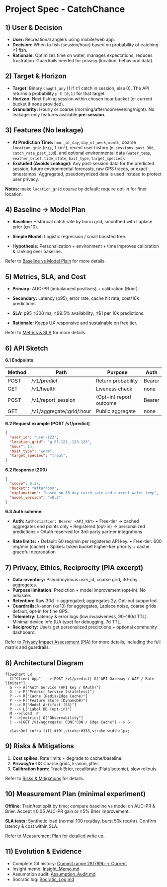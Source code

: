 # Project Spec - CatchChance

## 1) User & Decision
* **User:**  Recreational anglers using mobile/web app.
* **Decision:** When to fish (session/hour) based on probability of catching ≥1 fish.
* **Rationale:** Optimizes time on water, manages expectations, reduces frustration. Guardrails needed for privacy (location, behavioral data).

## 2) Target & Horizon
* **Target:** Binary `caught_any` (1 if ≥1 catch in session, else 0). The API returns a probability `p ∈ [0,1]` for that target.
* **Horizon:** Next fishing session within chosen hour bucket (or current bucket if none provided).
* **Granularity:** Hourly or coarse (morning/afternoon/evening/night). No leakage: only features available **pre-session**.

## 3) Features (No leakage)
* **At Prediction Time:** `hour_of_day`, `day_of_week`, `month`, coarse `location_grid` (e.g., 1 km²), recent user history (`n_sessions_past_30d`, `catch_rate_past_30d`), and optional environmental data (`water_temp`, `weather_brief`, `tide_state`, `bait_type`, `target_species`).
* **Excluded (Avoids Leakage):** Any post-session data for the predicted session, future environmental forecasts, raw GPS traces, or exact timestamps. Aggregated, pseudonymized data is used instead to protect user privacy.

**Notes:** make `location_grid` coarse by default; require opt-in for finer location.

## 4) Baseline → Model Plan
* **Baseline:** Historical catch rate by hour+grid, smoothed with Laplace prior (α=10).

* **Simple Model:**  Logistic regression / small boosted tree.

* **Hypothesis:**  Personalization + environment + time improves calibration & ranking over baseline.

Refer to [Baseline vs Model Plain](https://github.com/Awakuruf/CPSC346C-Solo-Project/blob/main/Minimal_Evaluation_Plan.md#baseline-vs-model-plan) for more details.

## 5) Metrics, SLA, and Cost
* **Primary:** AUC-PR (imbalanced positives) + calibration (Brier).

* **Secondary:** Latency (p95), error rate, cache hit rate, cost/10k predictions.

* **SLA:** p95 ≤300 ms; ≥99.5% availability; ≤$1 per 10k predictions.

* **Rationale:** Keeps UX responsive and sustainable on free tier.

Refer to [Metrics & SLA](https://github.com/Awakuruf/CPSC346C-Solo-Project/blob/main/Minimal_Evaluation_Plan.md#metrics--sla) for more details.

## 6) API Sketch

**6.1 Endpoints**

| Method | Path                        | Purpose                 | Auth   |
| ------ | --------------------------- | ----------------------- | ------ |
| POST   | /v1/predict                 | Return probability      | Bearer |
| GET    | /v1/health                  | Liveness check          | none   |
| POST   | /v1/report\_session         | (Opt-in) report outcome | Bearer |
| GET    | /v1/aggregate/\:grid/\:hour | Public aggregate        | none   |

**6.2 Request example (POST /v1/predict)**
```json
{
  "user_id": "user-123",
  "location_grid": "g-53.123_-123.123",
  "hour": 14,
  "bait_type": "worm",
  "target_species": "trout",
}
```
**6.2 Response (200)**
```json
{
  "score": 0.37,
  "bucket": "afternoon",
  "explanation": "based on 30-day catch rate and current water temp",
  "model_version": "v0.3"
}
```
**6.3 Auth scheme:**
* **Auth:** `Authorization: Bearer <API_KEY>`
  • Free-tier → cached aggregates end points only
  • Registered (opt-in) → personalized predictions
  • OAuth reserved for 3rd-party partner integrations

* **Rate limits:**
  • Default:  60 req/min per registered API key.
  • Free-tier: 600 req/min (cache)
  • Spikes: token bucket higher-tier priority + cache graceful degradation

## 7) Privacy, Ethics, Reciprocity (PIA excerpt)

* **Data inventory:** Pseudonymous user_id, coarse grid, 30-day aggregates.
* **Purpose limitation:** Prediction + model improvement (opt-in). No ads/sale.
* **Retention:** Raw 30d → aggregated; aggregates 2y. Opt-out supported.
* **Guardrails:** k-anon (k≥10) for aggregates, Laplace noise, coarse grids default, opt-in for fine GPS.
* **Telemetry:** Latency & error logs (low invasiveness, 90–180d TTL). Minimal device info (UA type) for debugging, 7d TTL.
* **Reciprocity:** Users get personalized predictions + optional community dashboard.

Refer to [Privacy Impact Assessment (PIA) ](https://github.com/Awakuruf/CPSC346C-Solo-Project/blob/main/Privacy_Impact_Assessment.md) for more details, including the full matrix and guardrails.

## 8) Architectural Diagram
```mermaid
flowchart LR
  C["Client App"] -->|POST /v1/predict| G["API Gateway / WAF / Rate-limiter"]
  G --> A["Auth Service (API key / OAuth)"]
  G --> P["Predict Service (stateless)"]
  P --> R["Cache (Redis/Edge Cache)"]
  P --> F["Feature Store (DynamoDB)"]
  P --> M["Model Artifact (S3)"]
  P --> L["Label DB (opt-in)"]
  M -->|load| P
  P -->|metrics| O["Observability"]
  C -->|GET /v1/aggregate| CDN["CDN / Edge Cache"] --> G
  
  classDef infra fill:#f9f,stroke:#333,stroke-width:1px;
```

## 9) Risks & Mitigations
1. **Cost spikes:** Rate limits + degrade to cache/baseline.
2. **Privacy/re-ID:** Coarse grids, k-anon, jitter.
3. **Calibration harm:** Track Brier, recalibrate (Platt/isotonic), slow rollouts.

Refer to [Risks & Mitigations](https://github.com/Awakuruf/CPSC346C-Solo-Project/blob/main/Privacy_Impact_Assessment.md#11-risks--mitigations) for details.

## 10) Measurement Plan (minimal experiment)

**Offline:** Train/test split by time; compare baseline vs model on AUC-PR & Brier. Accept ≥0.05 AUC-PR gain or ≥5% Brier improvement.

**SLA tests:** Synthetic load (normal 100 req/day, burst 50k req/hr). Confirm latency & cost within SLA.

Refer to [Measurement Plan](https://github.com/Awakuruf/CPSC346C-Solo-Project/blob/main/Minimal_Evaluation_Plan.md#measurement-plan) for detailed write up.


## 11) Evolution & Evidence
* Complete Git history: [Commit range 28f789b → Current](https://github.com/Awakuruf/CPSC346C-Solo-Project/commits/main/)
* Insight memo: [Insight\_Memo.md](https://github.com/Awakuruf/CPSC346C-Solo-Project/blob/main/Insight_Memo.md)
* Assumption audit: [Assumption\_Audit.md](https://github.com/Awakuruf/CPSC346C-Solo-Project/blob/main/Assumption_Audit.md)
* Socratic log: [Socratic\_Log.md](https://github.com/Awakuruf/CPSC346C-Solo-Project/blob/main/Socratic_Log.md)
